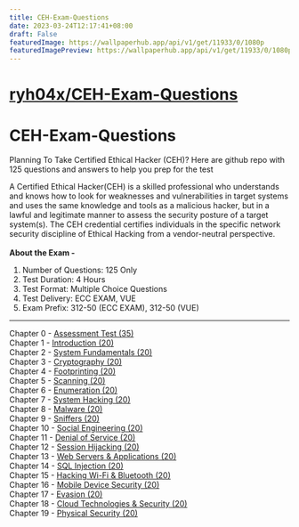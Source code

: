 ```yaml
---
title: CEH-Exam-Questions
date: 2023-03-24T12:17:41+08:00
draft: False
featuredImage: https://wallpaperhub.app/api/v1/get/11933/0/1080p
featuredImagePreview: https://wallpaperhub.app/api/v1/get/11933/0/1080p
---
```


# [ryh04x/CEH-Exam-Questions](https://github.com/ryh04x/CEH-Exam-Questions)

# CEH-Exam-Questions
Planning To Take Certified Ethical Hacker (CEH)?  Here are github repo with 125 questions and answers to help you prep for the test




A Certified Ethical Hacker(CEH) is a skilled professional who understands and knows how to look for weaknesses and vulnerabilities in target systems and uses the same knowledge and tools as a malicious hacker, but in a lawful and legitimate manner to assess the security posture of a target system(s). The CEH credential certifies individuals in the specific network security discipline of Ethical Hacking from a vendor-neutral perspective.<br><br>
<b>About the Exam -</b><br>
1. Number of Questions: 125 Only<br>
2. Test Duration: 4 Hours<br>
3. Test Format: Multiple Choice Questions<br>
4. Test Delivery: ECC EXAM, VUE<br>
5. Exam Prefix: 312-50 (ECC EXAM), 312-50 (VUE)<br>
<hr>
Chapter 0 - <a href="http://yeahhub.com/cehv9-practice-exam-questions/chapter0-assessment.php" class="button">Assessment Test (35)</a><br>
Chapter 1 - <a href="http://yeahhub.com/cehv9-practice-exam-questions/chapter1-introduction.php" class="button">Introduction (20)</a><br>
Chapter 2 - <a href="http://yeahhub.com/cehv9-practice-exam-questions/chapter2-system-fundamentals.php" class="button">System Fundamentals (20)</a><br>
Chapter 3 - <a href="http://yeahhub.com/cehv9-practice-exam-questions/chapter3-cryptography.php" class="button">Cryptography (20)</a><br>
Chapter 4 - <a href="http://yeahhub.com/cehv9-practice-exam-questions/chapter4-footprinting.php" class="button">Footprinting (20)</a><br>
Chapter 5 - <a href="http://yeahhub.com/cehv9-practice-exam-questions/chapter5-scanning.php" class="button">Scanning (20)</a><br>
Chapter 6 - <a href="http://yeahhub.com/cehv9-practice-exam-questions/chapter6-enumeration.php" class="button">Enumeration (20)</a><br>
Chapter 7 - <a href="http://yeahhub.com/cehv9-practice-exam-questions/chapter7-system-hacking.php" class="button">System Hacking (20)</a><br>
Chapter 8 - <a href="http://yeahhub.com/cehv9-practice-exam-questions/chapter8-malware.php" class="button">Malware (20)</a><br>
Chapter 9 - <a href="http://yeahhub.com/cehv9-practice-exam-questions/chapter9-sniffers.php" class="button">Sniffers (20)</a><br>
Chapter 10 - <a href="http://yeahhub.com/cehv9-practice-exam-questions/chapter10-social-engineering.php" class="button">Social Engineering (20)</a><br>
Chapter 11 - <a href="http://yeahhub.com/cehv9-practice-exam-questions/chapter11-denial-of-service.php" class="button">Denial of Service (20)</a><br>
Chapter 12 - <a href="http://yeahhub.com/cehv9-practice-exam-questions/chapter12-session-hijacking.php" class="button">Session Hijacking (20)</a><br>
Chapter 13 - <a href="http://yeahhub.com/cehv9-practice-exam-questions/chapter13-web-server-applications.php" class="button">Web Servers & Applications (20)</a><br>
Chapter 14 - <a href="http://yeahhub.com/cehv9-practice-exam-questions/chapter14-sql-injection.php" class="button">SQL Injection (20)</a><br>
Chapter 15 - <a href="http://yeahhub.com/cehv9-practice-exam-questions/chapter15-hacking-wifi-bluetooth.php" class="button">Hacking Wi-Fi & Bluetooth (20)</a><br>
Chapter 16 - <a href="http://yeahhub.com/cehv9-practice-exam-questions/chapter16-mobile-device-security.php" class="button">Mobile Device Security (20)</a><br>
Chapter 17 - <a href="http://yeahhub.com/cehv9-practice-exam-questions/chapter17-evasion.php" class="button">Evasion (20)</a><br>
Chapter 18 - <a href="http://yeahhub.com/cehv9-practice-exam-questions/chapter18-cloud-technologies-security.php" class="button">Cloud Technologies & Security (20)</a><br>
Chapter 19 - <a href="http://yeahhub.com/cehv9-practice-exam-questions/chapter19-physical-security.php" class="button">Physical Security (20)</a><br>


